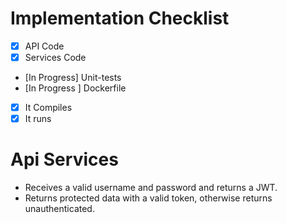 # Implementation Checklist
- [X] API Code
- [X] Services Code
- [In Progress] Unit-tests
- [In Progress ] Dockerfile
- [X] It Compiles
- [X] It runs

# Api Services
- Receives a valid username and password and returns a JWT.
- Returns protected data with a valid token, otherwise returns unauthenticated.
